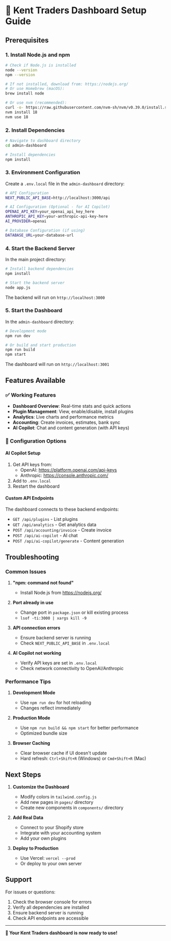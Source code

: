 # 🚀 Kent Traders Dashboard Setup Guide

## Prerequisites

### 1. Install Node.js and npm
```bash
# Check if Node.js is installed
node --version
npm --version

# If not installed, download from: https://nodejs.org/
# Or use Homebrew (macOS):
brew install node

# Or use nvm (recommended):
curl -o- https://raw.githubusercontent.com/nvm-sh/nvm/v0.39.0/install.sh | bash
nvm install 18
nvm use 18
```

### 2. Install Dependencies
```bash
# Navigate to dashboard directory
cd admin-dashboard

# Install dependencies
npm install
```

### 3. Environment Configuration

Create a `.env.local` file in the `admin-dashboard` directory:
```bash
# API Configuration
NEXT_PUBLIC_API_BASE=http://localhost:3000/api

# AI Configuration (Optional - for AI Copilot)
OPENAI_API_KEY=your_openai_api_key_here
ANTHROPIC_API_KEY=your-anthropic-api-key-here
AI_PROVIDER=openai

# Database Configuration (if using)
DATABASE_URL=your-database-url
```

### 4. Start the Backend Server

In the main project directory:
```bash
# Install backend dependencies
npm install

# Start the backend server
node app.js
```

The backend will run on `http://localhost:3000`

### 5. Start the Dashboard

In the `admin-dashboard` directory:
```bash
# Development mode
npm run dev

# Or build and start production
npm run build
npm start
```

The dashboard will run on `http://localhost:3001`

## Features Available

### ✅ Working Features
- **Dashboard Overview**: Real-time stats and quick actions
- **Plugin Management**: View, enable/disable, install plugins
- **Analytics**: Live charts and performance metrics
- **Accounting**: Create invoices, estimates, bank sync
- **AI Copilot**: Chat and content generation (with API keys)

### 🔧 Configuration Options

#### AI Copilot Setup
1. Get API keys from:
   - OpenAI: https://platform.openai.com/api-keys
   - Anthropic: https://console.anthropic.com/
2. Add to `.env.local`
3. Restart the dashboard

#### Custom API Endpoints
The dashboard connects to these backend endpoints:
- `GET /api/plugins` - List plugins
- `GET /api/analytics` - Get analytics data
- `POST /api/accounting/invoice` - Create invoice
- `POST /api/ai-copilot` - AI chat
- `POST /api/ai-copilot/generate` - Content generation

## Troubleshooting

### Common Issues

1. **"npm: command not found"**
   - Install Node.js from https://nodejs.org/

2. **Port already in use**
   - Change port in `package.json` or kill existing process
   - `lsof -ti:3000 | xargs kill -9`

3. **API connection errors**
   - Ensure backend server is running
   - Check `NEXT_PUBLIC_API_BASE` in `.env.local`

4. **AI Copilot not working**
   - Verify API keys are set in `.env.local`
   - Check network connectivity to OpenAI/Anthropic

### Performance Tips

1. **Development Mode**
   - Use `npm run dev` for hot reloading
   - Changes reflect immediately

2. **Production Mode**
   - Use `npm run build && npm start` for better performance
   - Optimized bundle size

3. **Browser Caching**
   - Clear browser cache if UI doesn't update
   - Hard refresh: `Ctrl+Shift+R` (Windows) or `Cmd+Shift+R` (Mac)

## Next Steps

1. **Customize the Dashboard**
   - Modify colors in `tailwind.config.js`
   - Add new pages in `pages/` directory
   - Create new components in `components/` directory

2. **Add Real Data**
   - Connect to your Shopify store
   - Integrate with your accounting system
   - Add your own plugins

3. **Deploy to Production**
   - Use Vercel: `vercel --prod`
   - Or deploy to your own server

## Support

For issues or questions:
1. Check the browser console for errors
2. Verify all dependencies are installed
3. Ensure backend server is running
4. Check API endpoints are accessible

---

**🎉 Your Kent Traders dashboard is now ready to use!** 